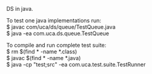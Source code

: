 DS in java.

To test one java implementations run:  
$ javac com/uca/ds/queue/TestQueue.java  
$ java -ea com.uca.ds.queue.TestQueue  

To compile and run complete test suite:  
$ rm $(find * -name \*.class)  
$ javac $(find * -name \*.java)  
$ java -cp "test;src" -ea com.uca.test.suite.TestRunner  
